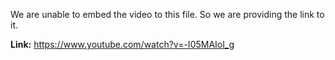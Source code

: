 We are unable to embed the video to this file. So we are providing the link to it.


**Link:**  https://www.youtube.com/watch?v=-I05MAIoI_g
